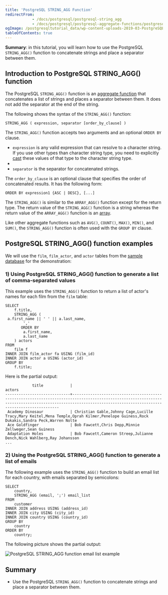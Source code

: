 ```yaml
---
title: 'PostgreSQL STRING_AGG Function'
redirectFrom:
            - /docs/postgresql/postgresql-string_agg 
            - /docs/postgresql/postgresql-aggregate-functions/postgresql-string_agg-function/
ogImage: /postgresqltutorial_data/wp-content-uploads-2019-03-PostgreSQL-STRING_AGG-function-email-list-example.png
tableOfContents: true
---
```



**Summary**: in this tutorial, you will learn how to use the PostgreSQL `STRING_AGG()` function to concatenate strings and place a separator between them.

## Introduction to PostgreSQL STRING_AGG() function

The PostgreSQL `STRING_AGG()` function is an [aggregate function](https://www.postgresqltutorial.com/postgresql-aggregate-functions/) that concatenates a list of strings and places a separator between them. It does not add the separator at the end of the string.

The following shows the syntax of the `STRING_AGG()` function:

```
STRING_AGG ( expression, separator [order_by_clause] )
```

The `STRING_AGG()` function accepts two arguments and an optional `ORDER BY` clause.

- `expression` is any valid expression that can resolve to a character string. If you use other types than character string type, you need to explicitly [cast](/docs/postgresql/postgresql-cast) these values of that type to the character string type.
-
- `separator` is the separator for concatenated strings.

The `order_by_clause` is an optional clause that specifies the order of concatenated results. It has the following form:

```
ORDER BY expression1 {ASC | DESC}, [...]
```

The `STRING_AGG()` is similar to the `ARRAY_AGG()` function except for the return type. The return value of the `STRING_AGG()` function is a string whereas the return value of the `ARRAY_AGG()` function is an [array](/docs/postgresql/postgresql-array).

Like other aggregate functions such as `AVG()`, `COUNT()`, `MAX()`, `MIN()`, and `SUM()`, the `STRING_AGG()` function is often used with the `GROUP BY` clause.

## PostgreSQL STRING_AGG() function examples

We will use the `film`, `film_actor`, and `actor` tables from the [sample database](https://www.postgresqltutorial.com/postgresql-getting-started/postgresql-sample-database/) for the demonstration:

### 1) Using PostgreSQL STRING_AGG() function to generate a list of comma-separated values

This example uses the `STRING_AGG()` function to return a list of actor's names for each film from the `film` table:

```
SELECT
    f.title,
    STRING_AGG (
 a.first_name || ' ' || a.last_name,
        ','
       ORDER BY
        a.first_name,
        a.last_name
    ) actors
FROM
    film f
INNER JOIN film_actor fa USING (film_id)
INNER JOIN actor a USING (actor_id)
GROUP BY
    f.title;
```

Here is the partial output:

```
            title            |                                                                                                   actors
-----------------------------+------------------------------------------------------------------------------------------------------------------------------------------------------------------------------------------------------------
 Academy Dinosaur            | Christian Gable,Johnny Cage,Lucille Tracy,Mary Keitel,Mena Temple,Oprah Kilmer,Penelope Guiness,Rock Dukakis,Sandra Peck,Warren Nolte
 Ace Goldfinger              | Bob Fawcett,Chris Depp,Minnie Zellweger,Sean Guiness
 Adaptation Holes            | Bob Fawcett,Cameron Streep,Julianne Dench,Nick Wahlberg,Ray Johansson
...
```

### 2) Using the PostgreSQL STRING_AGG() function to generate a list of emails

The following example uses the `STRING_AGG()` function to build an email list for each country, with emails separated by semicolons:

```
SELECT
    country,
    STRING_AGG (email, ';') email_list
FROM
    customer
INNER JOIN address USING (address_id)
INNER JOIN city USING (city_id)
INNER JOIN country USING (country_id)
GROUP BY
    country
ORDER BY
    country;
```

The following picture shows the partial output:

![PostgreSQL STRING_AGG function email list example](/postgresqltutorial_data/wp-content-uploads-2019-03-PostgreSQL-STRING_AGG-function-email-list-example.png)

## Summary

- Use the PostgreSQL `STRING_AGG()` function to concatenate strings and place a separator between them.
